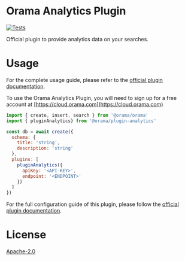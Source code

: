 # Orama Analytics Plugin

[![Tests](https://github.com/oramasearch/orama/actions/workflows/turbo.yml/badge.svg)](https://github.com/oramasearch/orama/actions/workflows/turbo.yml)

Official plugin to provide analytics data on your searches.

# Usage

For the complete usage guide, please refer to the [official plugin documentation](https://docs.orama.com/docs/orama-js/plugins/plugin-analytics).

To use the Orama Analytics Plugin, you will need to sign up for a free account at [https://cloud.orama.com](https://cloud.orama.com)

```js
import { create, insert, search } from '@orama/orama'
import { pluginAnalytics} from '@orama/plugin-analytics'

const db = await create({
  schema: {
    title: 'string',
    description: 'string'
  },
  plugins: [
    pluginAnalytics({
      apiKey: '<API-KEY>',
      endpoint: '<ENDPOINT>'
    })
  ]
})
```

For the full configuration guide of this plugin, please follow the [official plugin documentation](https://docs.orama.com/docs/orama-js/plugins/plugin-analytics).

# License

[Apache-2.0](/LICENSE.md)
